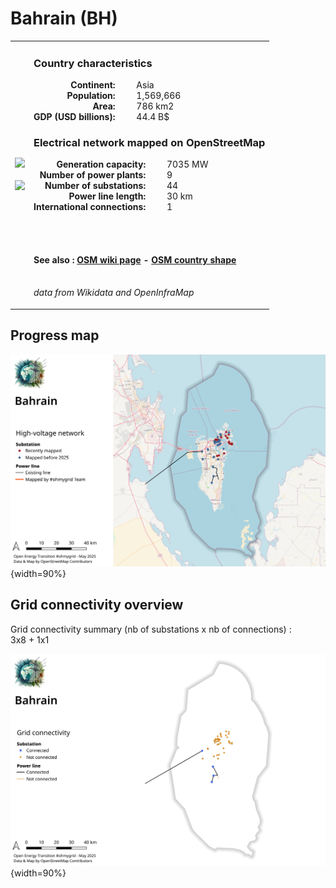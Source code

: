 # Bahrain (BH)

<table width="90%">
<tr>
<td>
<img src="https://upload.wikimedia.org/wikipedia/commons/2/2c/Flag_of_Bahrain.svg" width="250">
<br><br>
<img src="https://upload.wikimedia.org/wikipedia/commons/8/83/Map_of_Bahrain.svg" width="250"></td>
<td>
<h3>Country characteristics</h3>
<div style="display: inline-block;text-align:right;margin-right:30px;font-weight: bold;">
Continent:<br>Population:<br>Area:<br>GDP (USD billions):
</div>
<div style="display: inline-block;">
Asia<br>1,569,666<br>786 km2<br>44.4 B$
</div>
<h3>Electrical network mapped on OpenStreetMap</h3>
<div style="display: inline-block;text-align:right;margin-right:30px;font-weight: bold;">Generation capacity:<br>
Number of power plants:<br>
Number of substations:<br>
Power line length:<br>
International connections:<br>
</div>
<div style="display: inline-block;">7035 MW<br>
9<br>
44<br>
30 km<br>
1<br>
</div>

<br><br><h4>See also :
<a href="https://wiki.openstreetmap.org/wiki/Power_networks/Bahrain" target="_blank">OSM wiki page</a> -
<a href="https://openstreetmap.org/relation/378734" target="_blank">OSM country shape</a>
</h4>

<br><i>data from Wikidata and OpenInfraMap</i>
</td>
</tr>
</table>


## Progress map

![Map](../images/maps_countries/BH/high-voltage-network.png){width=90%}



## Grid connectivity overview

Grid connectivity summary (nb of substations x nb of connections) :<br>3x8 + 1x1

![Map](../images/maps_countries/BH/grid-connectivity.png){width=90%}

